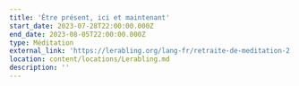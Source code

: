 ```yaml
---
title: 'Être présent, ici et maintenant'
start_date: 2023-07-28T22:00:00.000Z
end_date: 2023-08-05T22:00:00.000Z
type: Méditation
external_link: 'https://lerabling.org/lang-fr/retraite-de-meditation-2'
location: content/locations/Lerabling.md
description: ''
---
```



